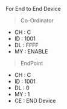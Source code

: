 For End to End Device

> Co-Ordinator

+ CH : C
+ ID : 1001
+ DL : FFFF
+ MY : ENABLE

> EndPoint

+ CH : C
+ ID : 1001
+ DL : 0
+ MY : 1
+ CE : END Device
